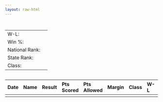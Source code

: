 ```yaml
---
layout: raw-html
---
```

<html>
    <head>
        <title data-bind="text: name"></title>
        <meta name="viewport" content="width=device-width, initial-scale=1">
        <script src="https://code.jquery.com/jquery-3.4.1.min.js"></script>
        <script src="https://cdnjs.cloudflare.com/ajax/libs/knockout/3.5.0/knockout-min.js"></script>
        <script src="https:////cdn.datatables.net/1.10.20/js/jquery.dataTables.min.js"></script>
        <link rel="stylesheet" href="https://stackpath.bootstrapcdn.com/bootstrap/4.3.1/css/bootstrap.min.css" integrity="sha384-ggOyR0iXCbMQv3Xipma34MD+dH/1fQ784/j6cY/iJTQUOhcWr7x9JvoRxT2MZw1T" crossorigin="anonymous">
        <link rel="stylesheet" href="https://cdn.datatables.net/1.10.20/css/jquery.dataTables.min.css" />
        <style>
            #schedule table {
                text-align: left;
            }
            tr.even-row {
                background-color: #e0e0e0 !important;
            }
            tr.odd-row {
            }
            #summary > div {
                display: flex;
            }
            #summary ul {
                display: block;
                list-style-type: none;
            }
        </style>
    </head>
    <body>
        <div id="summary">
            <h2 data-bind="text: name"></h2>
            <div>
                <div>
                    <table>
                        <tr>
                            <td>W-L:</td>
                            <td data-bind="text: winLossRecord"></td>
                        </tr>
                        <tr>
                            <td>Win %:</td>
                            <td data-bind="text: winPercentage"></td>
                        </tr>
                        <tr>
                            <td>National Rank:</td>
                            <td data-bind="text: nationalRank"></td>
                        </tr>
                        <tr>
                            <td>State Rank:</td>
                            <td data-bind="text: stateRank"></td>
                        </tr>
                        <tr>
                            <td>Class:</td>
                            <td data-bind="text: stateClass"></td>
                        </tr>
                    </table>
                </div>
                <div>
                    <ul>
                        <li>
                            <a data-bind="attr: {href: boysTeamUrl}, text: 'Boys'"></a>
                        <li>
                        </li>
                            <a data-bind="attr: {href: girlsTeamUrl}, text: 'Girls'"></a>
                        </li>
                    </ul>
                </div>
            </div>
        </div>
        <div id="schedule">
            <table>
                <thead>
                    <tr>
                        <th>Date</th>
                        <th>Name</th>
                        <th>Result</th>
                        <th>Pts Scored</th>
                        <th>Pts Allowed</th>
                        <th>Margin</th>
                        <th>Class</th>
                        <th>W-L</th>
                        <th>Win %</th>
                        <th>National Rank</th>
                        <th>State Rank</th>
                        <th>Stats</th>
                    </tr>
                </thead>
                <tbody data-bind="foreach: games">
                    <tr>
                        <td data-bind="attr: {'data-sort': gameIndex}">
                            <!-- ko if: hasBeenPlayed -->
                                <a data-bind="text: date, attr: {href: gameLink}"></a>
                            <!-- /ko -->
                            <!-- ko ifnot: hasBeenPlayed -->
                                <span data-bind="text: date"></span>
                            <!-- /ko -->
                        </td>
                        <td>
                            <a data-bind="text: nameAndLocation, attr: {href: opponent.teamUrl}"></a>
                        </td>
                        <td data-bind="text: winText"></td>
                        <td data-bind="text: pointsScored"></td>
                        <td data-bind="text: pointsAllowed"></td>
                        <td data-bind="text: pointMargin"></td>
                        <td data-bind="text: opponent.stateClass"></td>
                        <td data-bind="text: opponent.winLossRecord"></td>
                        <td data-bind="text: opponent.winPercentage"></td>
                        <td data-bind="text: opponent.nationalRank"></td>
                        <td data-bind="text: opponent.stateRank"></td>
                        <td>
                            <a data-bind="text: 'Stats', attr: {href: opponent.statsUrl}"></a>
                        </td>
                    </tr>
                </tbody>
            </table>
        </div>
    </body>
    <script type="text/javascript">

        class TeamInfo {
            constructor(maxPrepsTeamId, season, loadScheduleTeamInfo){
                this.maxPrepsTeamId = maxPrepsTeamId;
                this.season = season;
                this.loadScheduleTeamInfo = loadScheduleTeamInfo;
            }
            games = [];

            name = "Unknown";
            stateClass = "";
            winLossRecord = "";
            nationalRank = "";
            stateRank = "";
            statsUrl = "";
            teamUrl = "";
            girlsTeamUrl = "";
            boysTeamUrl = "";

            get winPercentage() {
                let split = this.winLossRecord.split("-");
                if(split.length == 2){
                    let wins = parseInt(split[0]);
                    let losses = parseInt(split[1]);
                    let winPercentage = 100 * wins / (wins + losses);
                    return winPercentage.toFixed(0) + "%";
                }
                return "";
            }

            get sportId() {
                if(this.season == null){
                    return "basketball";
                }else{
                    return `basketball-winter-${this.season}`;
                }
            }

            request(obj) {
                return new Promise((resolve, reject) => {
                    let xhr = new XMLHttpRequest();
                    xhr.open(obj.method || "GET", obj.url);
                    xhr.responseType = "document";
                    if (obj.headers) {
                        Object.keys(obj.headers).forEach(key => {
                            xhr.setRequestHeader(key, obj.headers[key]);
                        });
                    }
                    xhr.onload = () => {
                        if (xhr.status >= 200 && xhr.status < 300) {
                            resolve(xhr.responseXML);
                        } else {
                            reject(xhr.statusText);
                        }
                    };
                    xhr.onerror = () => reject(xhr.statusText);
                    xhr.send(obj.body);
                });
            };

            async load(){
                try
                {
                    this.infoUrl = `https://preps.origas.org/high-schools/${this.maxPrepsTeamId}/${this.season}/info.htm`;
                    let infoPromise = await this.request({url: this.infoUrl});
                    let infoResponse = await infoPromise;

                    await this.parse(infoResponse);
                }
                catch(e)
                {
                    console.error(e);
                }
            }

            async parse(infoXml){
                this.infoDoc = infoXml;
                this.infoBodyElement = $(this.infoDoc);

                this.name = "Unknown";
                let headers = this.infoDoc.getElementsByTagName("h1");
                if(headers.length > 0){
                    let headerText = headers[0].innerText;
                    this.name = headerText.replace(" High", "").replace(" School", "").replace(" Basketball Team Info", "").replace(/[0-9]/g, "").trim();
                }

                this.stateClass = "";
                var leagueElement = this.infoDoc.getElementById("ctl00_NavigationWithContentOverRelated_Content_dd_league");
                if(leagueElement != null){
                    this.stateClass = leagueElement.innerText;
                }

                this.winLossRecord = this.parseTextFromSelector(this.infoBodyElement, "#ctl00_NavigationWithContentOverRelated_ContentOverRelated_PageHeaderUserControl_BottomRowOverallRecord > a");

                this.nationalRank = this.parseTextFromSelector(this.infoBodyElement, "a[href$='national_rankings']");

                this.stateRank = this.parseTextFromSelector(this.infoBodyElement, "a[href$='state_rankings']");

                this.statsUrl = `https://preps.origas.org/high-schools/${this.maxPrepsTeamId}/${this.season}/stats.htm`;

                let urlSplit = window.location.href.split("?");
                let noParamsUrl = urlSplit[0];
                let params = urlSplit.length > 1 ? urlSplit[1] : "";

                let urlSearch = new URLSearchParams(params);
                urlSearch.set("teamId", this.maxPrepsTeamId);
                if(this.season != null){
                    urlSearch.set("season", this.season);
                }
                this.teamUrl = noParamsUrl + "?" + urlSearch.toString();

                let girlsSeasonStart = "girls-";
                if(this.season.indexOf(girlsSeasonStart) >= 0){
                    this.girlsTeamUrl = this.teamUrl;
                    let boysSeason = this.season.substring(girlsSeasonStart.length);
                    urlSearch.set("season", boysSeason);
                    this.boysTeamUrl = noParamsUrl + "?" + urlSearch.toString();
                }else{
                    this.boysTeamUrl = this.teamUrl;
                    let girlsSeason = girlsSeasonStart + this.season;
                    urlSearch.set("season", girlsSeason);
                    this.girlsTeamUrl = noParamsUrl + "?" + urlSearch.toString();
                }

                if(this.loadScheduleTeamInfo){
                    let scheduleUrl = `https://preps.origas.org/high-schools/${this.maxPrepsTeamId}/${this.season}/schedule.htm`;
                    let schedulePromise = this.request({url: scheduleUrl});
                    let scheduleResponse = await schedulePromise;
                    let scheduleElement = scheduleResponse.getElementsByTagName("tbody")[0];
                    let scheduleRows = scheduleElement.getElementsByTagName("tr");
                    let loadingPromises = [];
                    for(var i = 0; i < scheduleRows.length; i++){
                        let loadingPromise = this.loadGame(scheduleRows[i], i);
                        loadingPromises.push(loadingPromise)
                    }
                    await Promise.all(loadingPromises);
                }
            }

            async loadGame(gameRow, i){
                let game = new Game(gameRow, i, this.season);
                if(game.opponentId != null){
                    this.games.push(game);
                    await game.load();
                }
            }

            parseTextFromSelector(bodyElement, selector){
                let found = bodyElement.find(selector);
                if(found.length > 0){
                    return found[0].innerText;
                }
                return "";
            }
        }

        class Game{
            constructor(gameRow, gameIndex, season){
                this.gameRow = gameRow;
                this.gameIndex = gameIndex;
                this.season = season;
                this.isWin = false;
                this.score = "";
                this.pointsScored = "";
                this.pointsAllowed = "";
                this.pointMargin = "";
                this.gameLink = "";
                this.hasBeenPlayed = false;
                this.opponentId = null;
                this.date = "";

                let gameCells = this.gameRow.getElementsByTagName("td");
                if(gameCells.length < 4){
                    return;
                }

                let dateCell = gameCells[0];
                let gameDateElements = dateCell.getElementsByTagName("div");
                if(gameDateElements.length > 0){
                    let dateText = gameDateElements[0].innerText;
                    this.date = dateText.split(", ")[1];
                }

                let opponentCell = gameCells[2];
                this.isHome = opponentCell.innerText.indexOf("Home") >= 0;
                let opponentLinkElements = gameRow.getElementsByTagName("a");
                if(opponentLinkElements.length > 0){
                    let link = opponentLinkElements[0].getAttribute("href");
                    if(link != null){
                        let splitLink = link.split("/");
                        if(splitLink.length >= 3){
                            this.opponentId = splitLink[4];
                        }
                    }
                }

                let resultCell = gameCells[3];
                var resultSpans = resultCell.getElementsByTagName("span");
                if(resultSpans.length >= 2){
                    this.isWin = resultSpans[0].innerText.indexOf("W") >= 0;
                    this.score = resultSpans[1].innerText;
                    let scoreSplit = this.score.split("-");
                    this.pointsScored = parseInt(this.isWin ? scoreSplit[0] : scoreSplit[1]);
                    this.pointsAllowed = parseInt(this.isWin ? scoreSplit[1] : scoreSplit[0]);
                    this.pointMargin = this.pointsScored - this.pointsAllowed;
                    var gameLinks = resultCell.getElementsByTagName("a");
                    if(gameLinks.length > 0){
                        this.gameLink = "https://preps.origas.org/" + gameLinks[0].getAttribute("href");
                    }
                    this.hasBeenPlayed = true;
                }
            }

            get winText() {
                if(this.hasBeenPlayed){
                    return this.isWin ? "W" : "L";
                }else{
                    return "";
                }
            }

            get nameAndLocation() {
                return `${this.isHome ? "" : "@"} ${this.opponent.name}`;
            }

            async load(){
                this.opponent = new TeamInfo(this.opponentId, this.season, false);
                await this.opponent.load();
            }
            parseTextFromFirstClassItem(className){
                let found = this.gameRow.getElementsByClassName(className);
                if(found.length > 0){
                    return found[0].innerText;
                }
                return "";
            }
        }

        $(async function(){
            let urlSearch = new URLSearchParams(window.location.search);
            let teamId = urlSearch.get("teamId");
            if(teamId == null){
                teamId = "college-view-academy-eagles-(lincoln,ne)";
            }
            let season = urlSearch.get("season");
            if(season == null){
                let date = new Date();
                let year = date.getFullYear() - 2000;
                if(date.getMonth() >= 6){
                    year += 1;
                }
                season = `basketball-winter-${year-1}-${year}`;
            }
            let team = new TeamInfo(teamId, season, true);
            await team.load();
            ko.applyBindings(team);
            $("#schedule > table").DataTable({
                paging: false, 
                searching: false,
                info: false,
                stripeClasses: ['odd-row', 'even-row']
            });
            window.team = team;
        });
    </script>
</html>